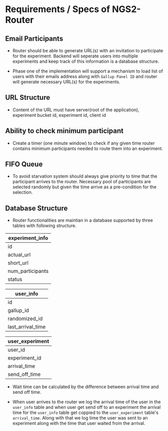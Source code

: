 # Requirements / Specs of NGS2-Router

## Email Participants
* Router should be able to generate URL(s) with an invitation to participate for the experiment. Backend will seperate users into multiple experiments and keep track of this information is a database structure. 

* Phase one of the implementation will support a mechanism to load list of users with their emails address along with `Gallup Panel ID` and router will generate necessary URL(s) for the experiments.

## URL Structure
* Content of the URL must have server(root of the application), experiment bucket id, experiment id, client id

## Ability to check minimum participant
* Create a timer (one minute window) to check if any given time router contains minimum participants needed to route them into an experiment.

## FIFO Queue
* To avoid starvation system should always give priority to time that the participant arrives to the router. Necessary pool of participants are selected randomly but given the time arrive as a pre-condition for the selection. 

## Database Structure
* Router functionalities are maintian in a database supported by three tables with following structure.

|experiment_info |
|----------------|
|id              |
|actual_url      |
|short_url      |
|num_participants|
|status          |

|user_info    |
|-------------|
|id           |
|gallup_id    |
|randomized_id|
|last_arrival_time |

|user_experiment|
|---------------|
|user_id        |
|experiment_id  |
|arrival_time
|send_off_time  |

* Wait time can be calculated by the difference between arrival time and send off time.

* When user arrives to the router we log the arrival time of the user in the `user_info` table and when user get send off to an experiment the arrival time for the `user_info` table get coppied to the `user_experiment` table's `arrival_time`. Along with that we log time the user was sent to an experiment along with the time that user waited from the arrival. 


